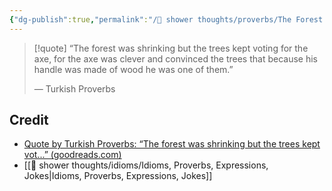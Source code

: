 ```yaml
---
{"dg-publish":true,"permalink":"/🚿 shower thoughts/proverbs/The Forest Voted for the Axe/","dgPassFrontmatter":true}
---
```



> [!quote] 
> “The forest was shrinking but the trees kept voting for the axe, for the axe was clever and convinced the trees that because his handle was made of wood he was one of them.”
>
>― Turkish Proverbs

## Credit
- [Quote by Turkish Proverbs: “The forest was shrinking but the trees kept vot...” (goodreads.com)](https://www.goodreads.com/quotes/10759599-the-forest-was-shrinking-but-the-trees-kept-voting-for)
- [[🚿 shower thoughts/idioms/Idioms, Proverbs, Expressions, Jokes\|Idioms, Proverbs, Expressions, Jokes]]